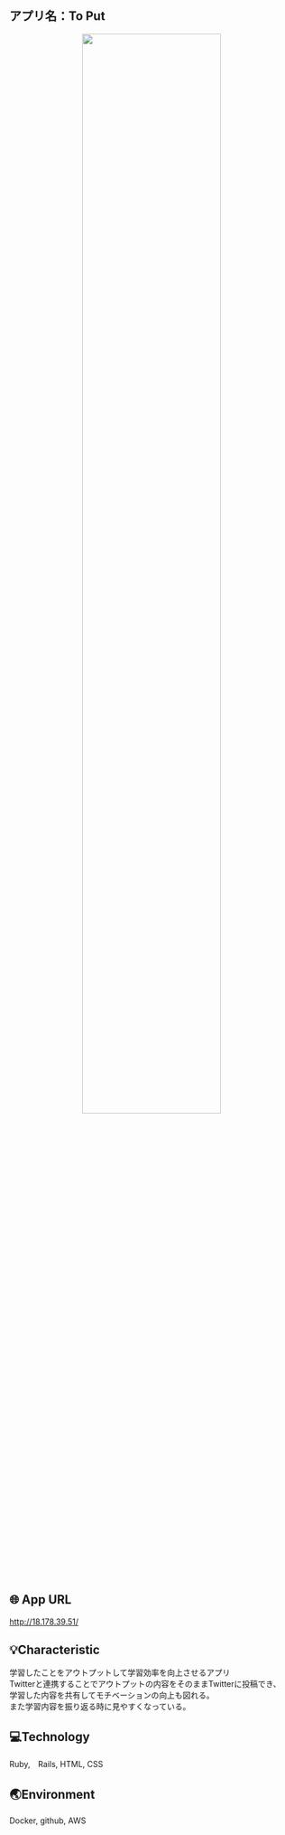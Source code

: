 ## アプリ名：To Put
<p align="center">
<img src="https://i.gyazo.com/34fc732e342b0a0a7421a0afc7ab4e89.png" width=70%>  
</p>

## 🌐 App URL
http://18.178.39.51/

## :bulb:Characteristic
学習したことをアウトプットして学習効率を向上させるアプリ<br>
Twitterと連携することでアウトプットの内容をそのままTwitterに投稿でき、<br>
学習した内容を共有してモチベーションの向上も図れる。<br>
また学習内容を振り返る時に見やすくなっている。

## :computer:Technology
Ruby,　Rails, HTML, CSS

## :earth_asia:Environment
Docker, github, AWS






